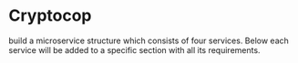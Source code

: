 # Cryptocop
build a microservice structure which consists of four services. Below each service will be added to a specific section with all its requirements.

